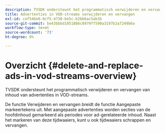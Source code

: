 ```yaml
---
description: TVSDK ondersteunt het programmatisch verwijderen en vervangen van inhoud van advertenties in VOD-streams.
title: Advertenties in VOD-streams verwijderen en vervangen
exl-id: cef546e6-0cf5-4730-be5c-b2bb6ac5ab1b
source-git-commit: be43bbbd1051886c8979ff590a3197b2a7249b6a
workflow-type: tm+mt
source-wordcount: '73'
ht-degree: 0%

---
```


# Overzicht {#delete-and-replace-ads-in-vod-streams-overview}

TVSDK ondersteunt het programmatisch verwijderen en vervangen van inhoud van advertenties in VOD-streams.

De functie Verwijderen en vervangen breidt de functie Aangepaste markeertekens uit. Met aangepaste advertenties worden secties van de hoofdinhoud gemarkeerd als periodes voor ad-gerelateerde inhoud. Naast het markeren van deze tijdwaaiers, kunt u ook tijdwaaiers schrappen en vervangen.
